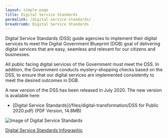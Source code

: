 ```yaml
---
layout: simple-page
title: Digital Service Standards
permalink: /digital-service-standards/
breadcrumb: Digital Service Standards
---
```

Digital Service Standards (DSS) guide agencies to implement their digital services to meet the Digital Government Blueprint (DGB) goal of delivering digital services that are easy, seamless and relevant for our citizens and businesses.

All public facing digital services of the Government must meet the DSS. In addition, the Government conducts mystery-shopping checks based on the DSS, to ensure that our digital services are implemented consistently to meet the desired outcomes in DGB.

A new version of the DSS has been released in July 2020.  The new version is available here: 

- [Digital Service Standards](/files/digital-transformation/DSS for Public 2020.pdf) (PDF Version, 14.8MB)




![Image of Digital Service Standards]({{site.baseurl}}/images/digital-transformation/GovTech_DSS_Summary_Infographic_Ver3.1_ip03_021018.png)

[Digital Service Standards Infographic](/files/digital-transformation/GovTech_DSS_Summary_Infographic_2Oct2018.pdf)	


